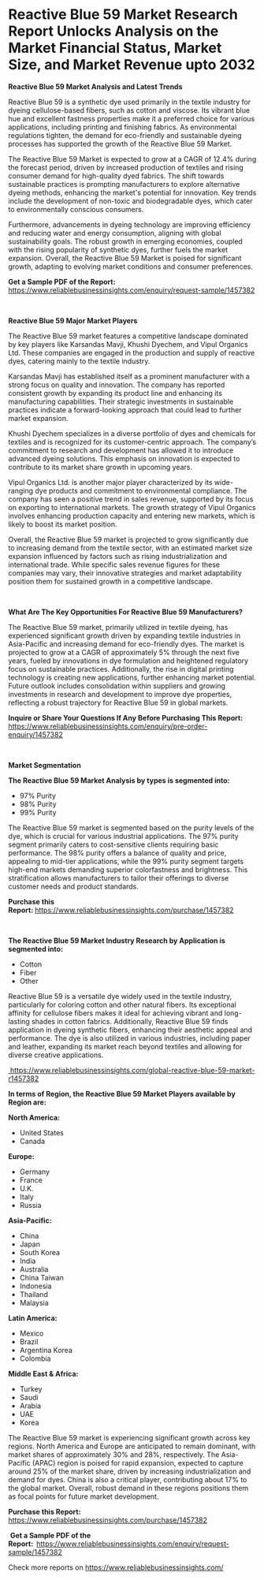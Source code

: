 <p><h1>Reactive Blue 59 Market Research Report Unlocks Analysis on the Market Financial Status, Market Size, and Market Revenue upto 2032</h1></p><p><strong>Reactive Blue 59 Market Analysis and Latest Trends</strong></p>
<p><p>Reactive Blue 59 is a synthetic dye used primarily in the textile industry for dyeing cellulose-based fibers, such as cotton and viscose. Its vibrant blue hue and excellent fastness properties make it a preferred choice for various applications, including printing and finishing fabrics. As environmental regulations tighten, the demand for eco-friendly and sustainable dyeing processes has supported the growth of the Reactive Blue 59 Market.</p><p>The Reactive Blue 59 Market is expected to grow at a CAGR of 12.4% during the forecast period, driven by increased production of textiles and rising consumer demand for high-quality dyed fabrics. The shift towards sustainable practices is prompting manufacturers to explore alternative dyeing methods, enhancing the market's potential for innovation. Key trends include the development of non-toxic and biodegradable dyes, which cater to environmentally conscious consumers.</p><p>Furthermore, advancements in dyeing technology are improving efficiency and reducing water and energy consumption, aligning with global sustainability goals. The robust growth in emerging economies, coupled with the rising popularity of synthetic dyes, further fuels the market expansion. Overall, the Reactive Blue 59 Market is poised for significant growth, adapting to evolving market conditions and consumer preferences.</p></p>
<p><strong>Get a Sample PDF of the Report:&nbsp;</strong> <a href="https://www.reliablebusinessinsights.com/enquiry/request-sample/1457382?utm_campaign=2440&utm_medium=2&utm_source=Github&utm_content=ia&utm_term=30032025&utm_id=reactive-blue-59">https://www.reliablebusinessinsights.com/enquiry/request-sample/1457382</a></p>
<p>&nbsp;</p>
<p><strong>Reactive Blue 59 Major Market Players</strong></p>
<p><p>The Reactive Blue 59 market features a competitive landscape dominated by key players like Karsandas Mavji, Khushi Dyechem, and Vipul Organics Ltd. These companies are engaged in the production and supply of reactive dyes, catering mainly to the textile industry.</p><p>Karsandas Mavji has established itself as a prominent manufacturer with a strong focus on quality and innovation. The company has reported consistent growth by expanding its product line and enhancing its manufacturing capabilities. Their strategic investments in sustainable practices indicate a forward-looking approach that could lead to further market expansion.</p><p>Khushi Dyechem specializes in a diverse portfolio of dyes and chemicals for textiles and is recognized for its customer-centric approach. The company’s commitment to research and development has allowed it to introduce advanced dyeing solutions. This emphasis on innovation is expected to contribute to its market share growth in upcoming years.</p><p>Vipul Organics Ltd. is another major player characterized by its wide-ranging dye products and commitment to environmental compliance. The company has seen a positive trend in sales revenue, supported by its focus on exporting to international markets. The growth strategy of Vipul Organics involves enhancing production capacity and entering new markets, which is likely to boost its market position.</p><p>Overall, the Reactive Blue 59 market is projected to grow significantly due to increasing demand from the textile sector, with an estimated market size expansion influenced by factors such as rising industrialization and international trade. While specific sales revenue figures for these companies may vary, their innovative strategies and market adaptability position them for sustained growth in a competitive landscape.</p></p>
<p>&nbsp;</p>
<p><strong>What Are The Key Opportunities For Reactive Blue 59 Manufacturers?</strong></p>
<p><p>The Reactive Blue 59 market, primarily utilized in textile dyeing, has experienced significant growth driven by expanding textile industries in Asia-Pacific and increasing demand for eco-friendly dyes. The market is projected to grow at a CAGR of approximately 5% through the next five years, fueled by innovations in dye formulation and heightened regulatory focus on sustainable practices. Additionally, the rise in digital printing technology is creating new applications, further enhancing market potential. Future outlook includes consolidation within suppliers and growing investments in research and development to improve dye properties, reflecting a robust trajectory for Reactive Blue 59 in global markets.</p></p>
<p><strong>Inquire or Share Your Questions If Any Before Purchasing This Report:</strong> <a href="https://www.reliablebusinessinsights.com/enquiry/pre-order-enquiry/1457382?utm_campaign=2440&utm_medium=2&utm_source=Github&utm_content=ia&utm_term=30032025&utm_id=reactive-blue-59">https://www.reliablebusinessinsights.com/enquiry/pre-order-enquiry/1457382</a></p>
<p>&nbsp;</p>
<p><strong>Market Segmentation</strong></p>
<p><strong>The Reactive Blue 59 Market Analysis by types is segmented into:</strong></p>
<p><ul><li>97% Purity</li><li>98% Purity</li><li>99% Purity</li></ul></p>
<p><p>The Reactive Blue 59 market is segmented based on the purity levels of the dye, which is crucial for various industrial applications. The 97% purity segment primarily caters to cost-sensitive clients requiring basic performance. The 98% purity offers a balance of quality and price, appealing to mid-tier applications, while the 99% purity segment targets high-end markets demanding superior colorfastness and brightness. This stratification allows manufacturers to tailor their offerings to diverse customer needs and product standards.</p></p>
<p><strong>Purchase this Report:&nbsp;</strong><a href="https://www.reliablebusinessinsights.com/purchase/1457382?utm_campaign=2440&utm_medium=2&utm_source=Github&utm_content=ia&utm_term=30032025&utm_id=reactive-blue-59">https://www.reliablebusinessinsights.com/purchase/1457382</a></p>
<p>&nbsp;</p>
<p><strong>The Reactive Blue 59 Market Industry Research by Application is segmented into:</strong></p>
<p><ul><li>Cotton</li><li>Fiber</li><li>Other</li></ul></p>
<p><p>Reactive Blue 59 is a versatile dye widely used in the textile industry, particularly for coloring cotton and other natural fibers. Its exceptional affinity for cellulose fibers makes it ideal for achieving vibrant and long-lasting shades in cotton fabrics. Additionally, Reactive Blue 59 finds application in dyeing synthetic fibers, enhancing their aesthetic appeal and performance. The dye is also utilized in various industries, including paper and leather, expanding its market reach beyond textiles and allowing for diverse creative applications.</p></p>
<p><a href="https://www.reliablebusinessinsights.com/global-reactive-blue-59-market-r1457382?utm_campaign=2440&utm_medium=2&utm_source=Github&utm_content=ia&utm_term=30032025&utm_id=reactive-blue-59">&nbsp;https://www.reliablebusinessinsights.com/global-reactive-blue-59-market-r1457382</a></p>
<p><strong>In terms of Region, the Reactive Blue 59 Market Players available by Region are:</strong></p>
<p>
    <p> <strong> North America: </strong>
        <ul>
            <li>United States</li>
            <li>Canada</li>
        </ul>
        </p> 
    <p> <strong> Europe: </strong>
        <ul>
            <li>Germany</li>
            <li>France</li>
            <li>U.K.</li>
            <li>Italy</li>
            <li>Russia</li>
        </ul>
        </p> 
    <p> <strong> Asia-Pacific: </strong>
        <ul>
            <li>China</li>
            <li>Japan</li>
            <li>South Korea</li>
            <li>India</li>
            <li>Australia</li>
            <li>China Taiwan</li>
            <li>Indonesia</li>
            <li>Thailand</li>
            <li>Malaysia</li>
        </ul>
        </p> 
    <p> <strong> Latin America: </strong>
        <ul>
            <li>Mexico</li>
            <li>Brazil</li>
            <li>Argentina Korea</li>
            <li>Colombia</li>
        </ul>
        </p> 
    <p> <strong> Middle East & Africa: </strong>
        <ul>
            <li>Turkey</li>
            <li>Saudi</li>
            <li>Arabia</li>
            <li>UAE</li>
            <li>Korea</li>
        </ul>
    </p>
    </p>
<p><p>The Reactive Blue 59 market is experiencing significant growth across key regions. North America and Europe are anticipated to remain dominant, with market shares of approximately 30% and 28%, respectively. The Asia-Pacific (APAC) region is poised for rapid expansion, expected to capture around 25% of the market share, driven by increasing industrialization and demand for dyes. China is also a critical player, contributing about 17% to the global market. Overall, robust demand in these regions positions them as focal points for future market development.</p></p>
<p><strong>Purchase this Report: </strong><a href="https://www.reliablebusinessinsights.com/purchase/1457382?utm_campaign=2440&utm_medium=2&utm_source=Github&utm_content=ia&utm_term=30032025&utm_id=reactive-blue-59">https://www.reliablebusinessinsights.com/purchase/1457382</a></p>
<p>&nbsp;<strong>Get a Sample PDF of the Report:&nbsp;&nbsp;</strong><a href="https://www.reliablebusinessinsights.com/enquiry/request-sample/1457382?utm_campaign=2440&utm_medium=2&utm_source=Github&utm_content=ia&utm_term=30032025&utm_id=reactive-blue-59">https://www.reliablebusinessinsights.com/enquiry/request-sample/1457382</a></p>
<p><strong></strong></p>
<p>Check more reports on <a href="https://www.reliablebusinessinsights.com/?utm_campaign=2440&utm_medium=2&utm_source=Github&utm_content=ia&utm_term=30032025&utm_id=reactive-blue-59">https://www.reliablebusinessinsights.com/</a></p>